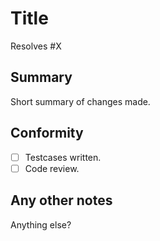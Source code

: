 # Title

Resolves #X

## Summary
Short summary of changes made.

## Conformity
- [ ] Testcases written.
- [ ] Code review.

## Any other notes
Anything else?

